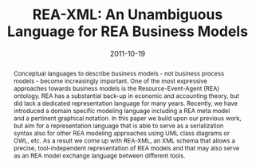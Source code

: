 ---
abstract: Conceptual languages to describe business models - not business process
  models - become increasingly important. One of the most expressive approaches towards
  business models is the Resource-Event-Agent (REA) ontology. REA has a substantial
  back-up in economic and accounting theory, but did lack a dedicated representation
  language for many years. Recently, we have introduced a domain specific modeling
  language including a REA meta model and a pertinent graphical notation. In this
  paper we build upon our previous work, but aim for a representation language that
  is able to serve as a serialization syntax also for other REA modeling approaches
  using UML class diagrams or OWL, etc. As a result we come up with REA-XML, an XML
  schema that allows a precise, tool-independent representation of REA models and
  that may also serve as an REA model exchange language between different tools.
authors:
- Dieter Mayrhofer
- Christian Huemer
- Birgit Hofreiter
- Christian Sonnenberg
date: '2011-10-19'
featured: false
links:
- name: Publik
  url: https://publik.tuwien.ac.at/showentry.php?ID=200218&lang=2
publication: 'Vortrag: The 8th IEEE International Conference on e-Business Engineering
  (ICEBE 2011), Beijing, China; 19.10.2011 - 21.10.2011; in: "The 8th IEEE International
  Conference on e-Business Engineering (ICEBE 2011)", (2011), S. 44 - 51'
publication_types:
- '1'
publishDate: '2011-10-19'
title: 'REA-XML: An Unambiguous Language for REA Business Models'
url_pdf: http://publik.tuwien.ac.at/files/PubDat_200218.pdf
---